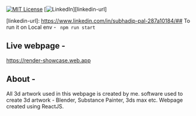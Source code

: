 
[![MIT License][license-shield]][license-url]
[![LinkedIn][linkedin-shield]][linkedin-url]


[license-shield]: https://img.shields.io/github/license/othneildrew/Best-README-Template.svg?style=for-the-badge
[license-url]: https://github.com/othneildrew/Best-README-Template/blob/master/LICENSE.txt
[linkedin-shield]: https://img.shields.io/badge/-LinkedIn-black.svg?style=for-the-badge&logo=linkedin&colorB=555
[linkedin-url]: https://www.linkedin.com/in/subhadip-pal-287a10184/## To run it on Local env -
<code> npm run start </code>

## Live webpage -
https://render-showcase.web.app

## About -
All 3d artwork used in this webpage is created by me.
software used to create 3d artwork - Blender, Substance Painter, 3ds max etc.
Webpage created using ReactJS.

